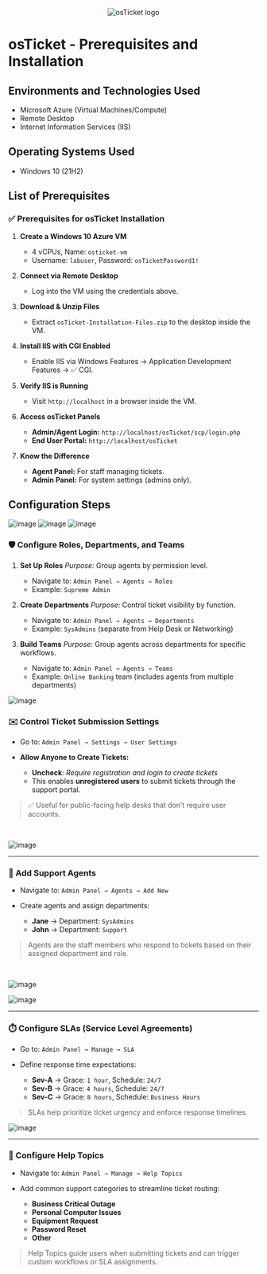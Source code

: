 <p align="center">
<img src="https://i.imgur.com/Clzj7Xs.png" alt="osTicket logo"/>
</p>

<h1>osTicket - Prerequisites and Installation</h1>




<h2>Environments and Technologies Used</h2>

- Microsoft Azure (Virtual Machines/Compute)
- Remote Desktop
- Internet Information Services (IIS)

<h2>Operating Systems Used </h2>

- Windows 10</b> (21H2)

<h2>List of Prerequisites</h2>



### ✅ Prerequisites for osTicket Installation


1. **Create a Windows 10 Azure VM**

   * 4 vCPUs, Name: `osticket-vm`
   * Username: `labuser`, Password: `osTicketPassword1!`

2. **Connect via Remote Desktop**

   * Log into the VM using the credentials above.

3. **Download & Unzip Files**

   * Extract `osTicket-Installation-Files.zip` to the desktop inside the VM.

4. **Install IIS with CGI Enabled**

   * Enable IIS via Windows Features → Application Development Features → ✅ CGI.

5. **Verify IIS is Running**

   * Visit `http://localhost` in a browser inside the VM.

6. **Access osTicket Panels**

   * **Admin/Agent Login:** `http://localhost/osTicket/scp/login.php`
   * **End User Portal:** `http://localhost/osTicket`

7. **Know the Difference**

   * **Agent Panel:** For staff managing tickets.
   * **Admin Panel:** For system settings (admins only).






<h2>Configuration Steps</h2>

![image](https://github.com/user-attachments/assets/ba0a9b02-3855-4793-9821-e946e6e27d95)
![image](https://github.com/user-attachments/assets/36c7b3e1-dcca-46c0-83e3-abdadba4bf6e)
![image](https://github.com/user-attachments/assets/bc7fde34-39b1-4448-8573-f10960ea6790)




<p>




### 🛡️ Configure Roles, Departments, and Teams

1. **Set Up Roles**
   *Purpose:* Group agents by permission level.

   * Navigate to: `Admin Panel → Agents → Roles`
   * Example: `Supreme Admin`

2. **Create Departments**
   *Purpose:* Control ticket visibility by function.

   * Navigate to: `Admin Panel → Agents → Departments`
   * Example: `SysAdmins` (separate from Help Desk or Networking)

3. **Build Teams**
   *Purpose:* Group agents across departments for specific workflows.

   * Navigate to: `Admin Panel → Agents → Teams`
   * Example: `Online Banking` team (includes agents from multiple departments)






</p>


![image](https://github.com/user-attachments/assets/7efd2689-4f94-4e5f-ba7f-6f41316e8ec7)



<p>



### ✉️ Control Ticket Submission Settings

* Go to: `Admin Panel → Settings → User Settings`
* **Allow Anyone to Create Tickets:**

  * **Uncheck**: *Require registration and login to create tickets*
  * This enables **unregistered users** to submit tickets through the support portal.

> ✅ Useful for public-facing help desks that don’t require user accounts.




</p>
<br />

![image](https://github.com/user-attachments/assets/64e0f630-20bf-4acd-9d97-ace60375e313)



<p>


---

### 👥 Add Support Agents

* Navigate to: `Admin Panel → Agents → Add New`
* Create agents and assign departments:

  * **Jane** → Department: `SysAdmins`
  * **John** → Department: `Support`

> Agents are the staff members who respond to tickets based on their assigned department and role.






</p>
<br />

![image](https://github.com/user-attachments/assets/74fea544-4918-4d04-bf71-cfd32c81a44d)


![image](https://github.com/user-attachments/assets/5b83a878-9102-4848-8d45-fe34a04bcb5d)



<p>



---

### ⏱️ Configure SLAs (Service Level Agreements)

* Go to: `Admin Panel → Manage → SLA`
* Define response time expectations:

  * **Sev-A** → Grace: `1 hour`, Schedule: `24/7`
  * **Sev-B** → Grace: `4 hours`, Schedule: `24/7`
  * **Sev-C** → Grace: `8 hours`, Schedule: `Business Hours`

> SLAs help prioritize ticket urgency and enforce response timelines.


![image](https://github.com/user-attachments/assets/f79cd2ac-7c2d-4b5f-9b31-43c3352368d8)



---

### 📝 Configure Help Topics

* Navigate to: `Admin Panel → Manage → Help Topics`
* Add common support categories to streamline ticket routing:

  * **Business Critical Outage**
  * **Personal Computer Issues**
  * **Equipment Request**
  * **Password Reset**
  * **Other**

> Help Topics guide users when submitting tickets and can trigger custom workflows or SLA assignments.





</p>
<br />
